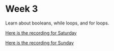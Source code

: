 # Week 3

Learn about booleans, while loops, and for loops.

[Here is the recording for Saturday]()

[Here is the recording for Sunday]()
